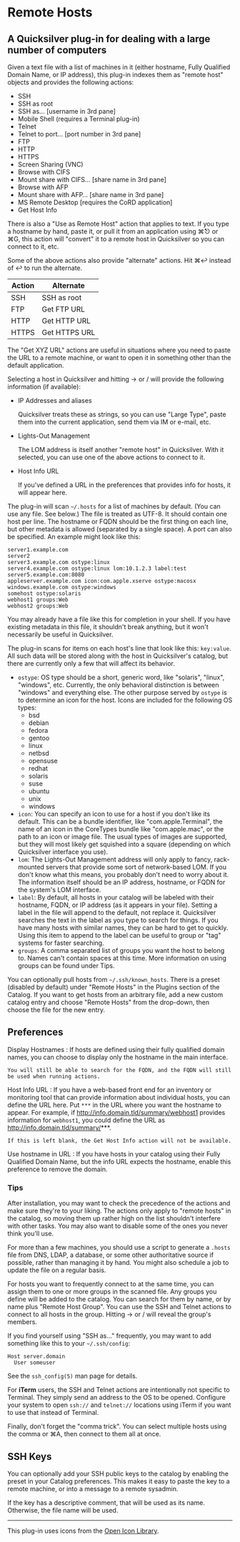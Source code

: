 # Remote Hosts #

## A Quicksilver plug-in for dealing with a large number of computers ##

Given a text file with a list of machines in it (either hostname, Fully Qualified Domain Name, or IP address), this plug-in indexes them as "remote host" objects and provides the following actions:

  * SSH
  * SSH as root
  * SSH as… [username in 3rd pane]
  * Mobile Shell (requires a Terminal plug-in)
  * Telnet
  * Telnet to port… [port number in 3rd pane]
  * FTP
  * HTTP
  * HTTPS
  * Screen Sharing (VNC)
  * Browse with CIFS
  * Mount share with CIFS… [share name in 3rd pane]
  * Browse with AFP
  * Mount share with AFP… [share name in 3rd pane]
  * MS Remote Desktop [requires the CoRD application]
  * Get Host Info

There is also a "Use as Remote Host" action that applies to text. If you type a hostname by hand, paste it, or pull it from an application using ⌘⎋ or ⌘G, this action will "convert" it to a remote host in Quicksilver so you can connect to it, etc.

Some of the above actions also provide "alternate" actions. Hit ⌘↩ instead of ↩ to run the alternate.

  Action | Alternate
  ------ | -------------
  SSH    | SSH as root
  FTP    | Get FTP URL
  HTTP   | Get HTTP URL
  HTTPS  | Get HTTPS URL

The "Get XYZ URL" actions are useful in situations where you need to paste the URL to a remote machine, or want to open it in something other than the default application.

Selecting a host in Quicksilver and hitting → or / will provide the following information (if available):

  * IP Addresses and aliases
    
    Quicksilver treats these as strings, so you can use "Large Type", paste them into the current application, send them via IM or e-mail, etc.
    
  * Lights-Out Management
    
    The LOM address is itself another "remote host" in Quicksilver. With it selected, you can use one of the above actions to connect to it.

  * Host Info URL
    
    If you've defined a URL in the preferences that provides info for hosts, it will appear here.

The plug-in will scan `~/.hosts` for a list of machines by default. (You can use any file. See below.) The file is treated as UTF-8. It should contain one host per line. The hostname or FQDN should be the first thing on each line, but other metadata is allowed (separated by a single space). A port can also be specified. An example might look like this:

    server1.example.com
    server2
    server3.example.com ostype:linux
    server4.example.com ostype:linux lom:10.1.2.3 label:test
    server5.example.com:8080
    appleserver.example.com icon:com.apple.xserve ostype:macosx
    windows.example.com ostype:windows
    somehost ostype:solaris
    webhost1 groups:Web
    webhost2 groups:Web

You may already have a file like this for completion in your shell. If you have existing metadata in this file, it shouldn't break anything, but it won't necessarily be useful in Quicksilver.

The plug-in scans for items on each host's line that look like this: `key:value`. All such data will be stored along with the host in Quicksilver's catalog, but there are currently only a few that will affect its behavior.

  * `ostype`: OS type should be a short, generic word, like "solaris", "linux", "windows", etc. Currently, the only behavioral distinction is between "windows" and everything else. The other purpose served by `ostype` is to determine an icon for the host. Icons are included for the following OS types:
    * bsd
    * debian
    * fedora
    * gentoo
    * linux
    * netbsd
    * opensuse
    * redhat
    * solaris
    * suse
    * ubuntu
    * unix
    * windows
  * `icon`: You can specify an icon to use for a host if you don't like its default. This can be a bundle identifier, like "com.apple.Terminal", the name of an icon in the CoreTypes bundle like "com.apple.mac", or the path to an icon or image file. The usual types of images are supported, but they will most likely get squished into a square (depending on which Quicksilver interface you use).
  * `lom`: The Lights-Out Management address will only apply to fancy, rack-mounted servers that provide some sort of network-based LOM. If you don't know what this means, you probably don't need to worry about it. The information itself should be an IP address, hostname, or FQDN for the system's LOM interface.
  * `label`: By default, all hosts in your catalog will be labeled with their hostname, FQDN, or IP address (as it appears in your file). Setting a label in the file will append to the default, not replace it. Quicksilver searches the text in the label as you type to search for things. If you have many hosts with similar names, they can be hard to get to quickly. Using this item to append to the label can be useful to group or "tag" systems for faster searching.
  * `groups`: A comma separated list of groups you want the host to belong to. Names can't contain spaces at this time. More information on using groups can be found under Tips.

You can optionally pull hosts from `~/.ssh/known_hosts`. There is a preset (disabled by default) under "Remote Hosts" in the Plugins section of the Catalog. If you want to get hosts from an arbitrary file, add a new custom catalog entry and choose "Remote Hosts" from the drop-down, then choose the file for the new entry.

## Preferences ##

Display Hostnames
  : If hosts are defined using their fully qualified domain names, you can choose to display only the hostname in the main interface.
    
    You will still be able to search for the FQDN, and the FQDN will still be used when running actions.

Host Info URL
  : If you have a web-based front end for an inventory or monitoring tool that can provide information about individual hosts, you can define the URL here. Put `***` in the URL where you want the hostname to appear. For example, if http://info.domain.tld/summary/webhost1 provides information for `webhost1`, you could define the URL as http://info.domain.tld/summary/***.
    
    If this is left blank, the Get Host Info action will not be available.

Use hostname in URL
  : If you have hosts in your catalog using their Fully Qualified Domain Name, but the info URL expects the hostname, enable this preference to remove the domain.

### Tips ###

After installation, you may want to check the precedence of the actions and make sure they're to your liking. The actions only apply to "remote hosts" in the catalog, so moving them up rather high on the list shouldn't interfere with other tasks. You may also want to disable some of the ones you never think you'll use.

For more than a few machines, you should use a script to generate a `.hosts` file from DNS, LDAP, a database, or some other authoritative source if possible, rather than managing it by hand. You might also schedule a job to update the file on a regular basis.

For hosts you want to frequently connect to at the same time, you can assign them to one or more groups in the scanned file. Any groups you define will be added to the catalog. You can search for them by name, or by name plus "Remote Host Group". You can use the SSH and Telnet actions to connect to all hosts in the group. Hitting → or / will reveal the group's members.

If you find yourself using "SSH as…" frequently, you may want to add something like this to your `~/.ssh/config`:

    Host server.domain
      User someuser

See the `ssh_config(5)` man page for details.

For **iTerm** users, the SSH and Telnet actions are intentionally not specific to Terminal. They simply send an address to the OS to be opened. Configure your system to open `ssh://` and `telnet://` locations using iTerm if you want to use that instead of Terminal.

Finally, don't forget the "comma trick". You can select multiple hosts using the comma or ⌘A, then connect to them all at once.

## SSH Keys ##

You can optionally add your SSH public keys to the catalog by enabling the preset in your Catalog preferences. This makes it easy to paste the key to a remote machine, or into a message to a remote sysadmin.

If the key has a descriptive comment, that will be used as its name. Otherwise, the file name will be used.

* * * * * * * * * *

This plug-in uses icons from the [Open Icon Library](http://openiconlibrary.sourceforge.net/).
